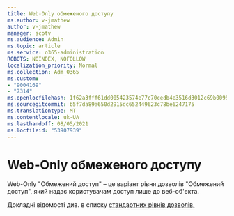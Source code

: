 ```yaml
---
title: Web-Only обмеженого доступу
ms.author: v-jmathew
author: v-jmathew
manager: scotv
ms.audience: Admin
ms.topic: article
ms.service: o365-administration
ROBOTS: NOINDEX, NOFOLLOW
localization_priority: Normal
ms.collection: Adm_O365
ms.custom:
- "9004169"
- "7314"
ms.openlocfilehash: 1f62a3fff61dd005423574e77c70cedb4e3516d3012c69b0095246aa194154e5
ms.sourcegitcommit: b5f7da89a650d2915dc652449623c78be6247175
ms.translationtype: MT
ms.contentlocale: uk-UA
ms.lasthandoff: 08/05/2021
ms.locfileid: "53907939"
---
```

# <a name="web-only-limited-access"></a>Web-Only обмеженого доступу

Web-Only "Обмежений доступ" – це варіант рівня дозволів "Обмежений доступ", який надає користувачам доступ лише до веб-об'єкта.

Докладні відомості див. в списку [стандартних рівнів дозволів.](https://docs.microsoft.com/sharepoint/understanding-permission-levels#default-permission-levels)
